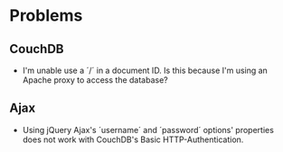 # Problems

## CouchDB
- I'm unable use a ´/´ in a document ID. Is this because I'm using an Apache proxy to access the database?

## Ajax
- Using jQuery Ajax's ´username´ and ´password´ options' properties does not work with CouchDB's Basic HTTP-Authentication.
